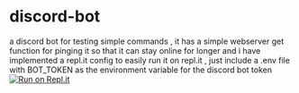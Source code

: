 # discord-bot
a discord bot for testing simple commands , it has a simple webserver get function for pinging it so that it can stay online for longer and i have implemented a repl.it config to easily run it on repl.it ,  just include a .env file with BOT_TOKEN as the environment variable for the discord bot token 
[![Run on Repl.it](https://repl.it/badge/github/reaper6947/discord-bot)](https://repl.it/github/reaper6947/discord-bot)